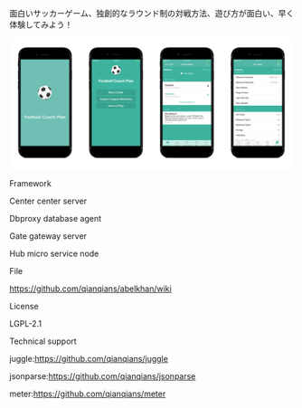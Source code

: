 面白いサッカーゲーム、独創的なラウンド制の対戦方法、遊び方が面白い、早く体験してみよう！

![image](https://github.com/worldfootballplay/worldcupfootball/blob/master/app.png)

Framework

Center center server

Dbproxy database agent

Gate gateway server

Hub micro service node

File

https://github.com/qianqians/abelkhan/wiki

License

LGPL-2.1

Technical support

juggle:https://github.com/qianqians/juggle

jsonparse:https://github.com/qianqians/jsonparse

meter:https://github.com/qianqians/meter

